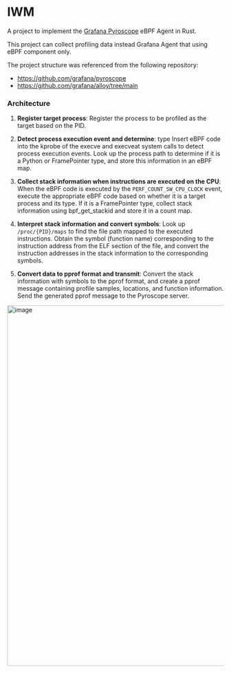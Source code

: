 # IWM

A project to implement the [Grafana Pyroscope](https://github.com/grafana/pyroscope) eBPF Agent in Rust.

This project can collect profiling data instead Grafana Agent that using eBPF component only.

The project structure was referenced from the following repository:
- https://github.com/grafana/pyroscope
- https://github.com/grafana/alloy/tree/main

### Architecture

1. **Register target process**: Register the process to be profiled as the target based on the PID.

2. **Detect process execution event and determine**: type Insert eBPF code into the kprobe of the execve and execveat system calls to detect process execution events. Look up the process path to determine if it is a Python or FramePointer type, and store this information in an eBPF map.

3. **Collect stack information when instructions are executed on the CPU**: When the eBPF code is executed by the `PERF_COUNT_SW_CPU_CLOCK` event, execute the appropriate eBPF code based on whether it is a target process and its type. If it is a FramePointer type, collect stack information using bpf_get_stackid and store it in a count map.

4. **Interpret stack information and convert symbols**: Look up `/proc/{PID}/maps` to find the file path mapped to the executed instructions. Obtain the symbol (function name) corresponding to the instruction address from the ELF section of the file, and convert the instruction addresses in the stack information to the corresponding symbols.

5. **Convert data to pprof format and transmit**: Convert the stack information with symbols to the pprof format, and create a pprof message containing profile samples, locations, and function information. Send the generated pprof message to the Pyroscope server.

<img width="839" alt="image" src="https://github.com/rlaisqls/ebpf-monitoring/assets/81006587/5777b413-0b3f-42d4-a4f6-2daaaa4d4f4c">
